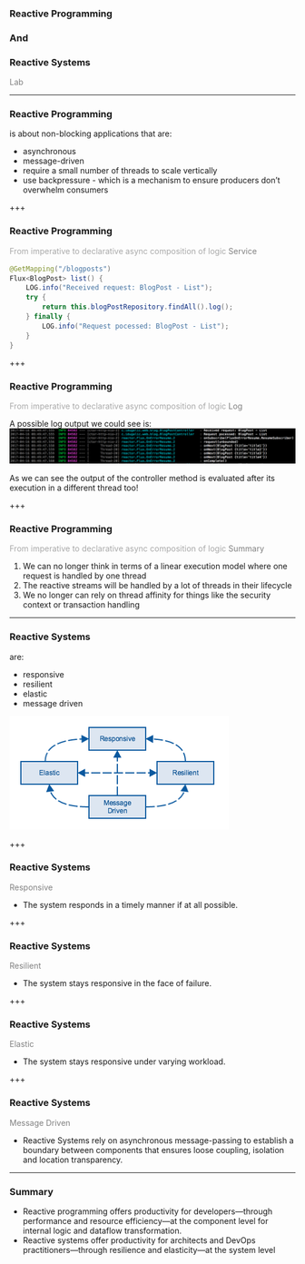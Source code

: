 ### Reactive Programming
### And
### Reactive Systems

<span style="color:gray">Lab</span>

---

### Reactive Programming

is about non-blocking applications that are:

  - asynchronous
  - message-driven
  - require a small number of threads to scale vertically
  - use backpressure - which is a mechanism to ensure producers don’t overwhelm consumers

+++

### Reactive Programming

<span style="color:darkgray">From imperative to declarative async composition of logic</span>
<span style="color:gray">Service</span>

```java
@GetMapping("/blogposts")
Flux<BlogPost> list() {
	LOG.info("Received request: BlogPost - List");
	try {
		return this.blogPostRepository.findAll().log();
	} finally {
		LOG.info("Request pocessed: BlogPost - List");
	}
}
```

+++

### Reactive Programming

<span style="color:darkgray">From imperative to declarative async composition of logic</span>
<span style="color:gray">Log</span>

A possible log output we could see is:
![Log - Reactive](assets/logs-reactive.png?raw=true)

As we can see the output of the controller method is evaluated after its execution in a different thread too!

+++

### Reactive Programming

<span style="color:darkgray">From imperative to declarative async composition of logic</span>
<span style="color:gray">Summary</span>

<ol>
<li class="fragment" data-fragment-index="1">We can no longer think in terms of a linear execution model where one request is handled by one thread</li>
<li class="fragment" data-fragment-index="2">The reactive streams will be handled by a lot of threads in their lifecycle</li>
<li class="fragment" data-fragment-index="3">We no longer can rely on thread affinity for things like the security context or transaction handling</li>
</ol>

---

### Reactive Systems

are:

  - responsive
  - resilient
  - elastic
  - message driven
  
![Reactive Traits](assets/reactive-traits.png?raw=true)

+++

### Reactive Systems

<span style="color:gray">Responsive</span>

  - The system responds in a timely manner if at all possible.

+++

### Reactive Systems

<span style="color:gray">Resilient</span>

  - The system stays responsive in the face of failure.

+++

### Reactive Systems
 
<span style="color:gray">Elastic</span>

  - The system stays responsive under varying workload.

+++

### Reactive Systems

<span style="color:gray">Message Driven</span>

  - Reactive Systems rely on asynchronous message-passing to establish a boundary between components that ensures loose coupling, isolation and location transparency.

---

### Summary

 - Reactive programming offers productivity for developers—through performance and resource efficiency—at the component level for internal logic and dataflow transformation.
 - Reactive systems offer productivity for architects and DevOps practitioners—through resilience and elasticity—at the system level
